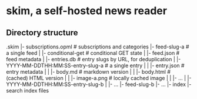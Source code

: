 skim, a self-hosted news reader
===============================

Directory structure
-------------------

.skim
|- subscriptions.opml                   # subscriptions and categories
|- feed-slug-a                          # a single feed
|  |- conditional-get                   # conditional GET state
|  |- feed.json                         # feed metadata
|  |- entries.db                        # entry slugs by URL, for deduplication
|  |- YYYY-MM-DDTHH:MM:SS-entry-slug-a  # a single entry
|  |  |- entry.json                     # entry metadata
|  |  |- body.md                        # markdown version
|  |  |- body.html                      # (cached) HTML version
|  |  |- image-a.png                    # locally cached image
|  |  |- ...
|  |- YYYY-MM-DDTHH:MM:SS-entry-slug-b
|  |- ...
|- feed-slug-b
|- ...
|- index
   |- search index files
